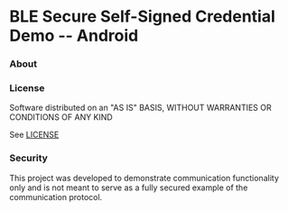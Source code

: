 # BLE Secure Self-Signed Credential Demo -- Android

### About ###


### License ###
Software distributed on an "AS IS" BASIS, WITHOUT WARRANTIES OR CONDITIONS OF ANY KIND


See [LICENSE](https://github.com/ExponentTechDev/SelfSignedOpacity-android-dev/blob/master/LICENSE.txt)


### Security ###
This project was developed to demonstrate communication functionality only and is not meant to serve as a fully secured example of the communication protocol.
